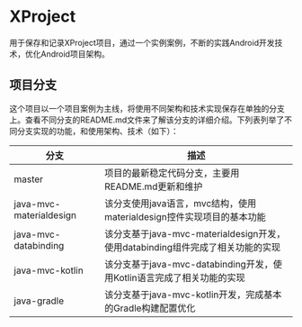 # XProject
用于保存和记录XProject项目，通过一个实例案例，不断的实践Android开发技术，优化Android项目架构。

## 项目分支
这个项目以一个项目案例为主线，将使用不同架构和技术实现保存在单独的分支上。查看不同分支的README.md文件来了解该分支的详细介绍。下列表列举了不同分支实现的功能，和使用架构、技术（如下）：

| 分支        | 描述           |
| ------------- |------------- |
| master| 项目的最新稳定代码分支，主要用README.md更新和维护 |
| java-mvc-materialdesign| 该分支使用java语言，mvc结构，使用materialdesign控件实现项目的基本功能 |
| java-mvc-databinding| 该分支基于java-mvc-materialdesign开发，使用databinding组件完成了相关功能的实现 |
| java-mvc-kotlin| 该分支基于java-mvc-databinding开发，使用Kotlin语言完成了相关功能的实现 |
| java-gradle| 该分支基于java-mvc-kotlin开发，完成基本的Gradle构建配置优化 |